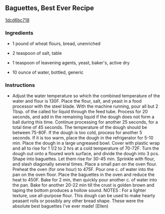 ## Baguettes, Best Ever Recipe

[1dcd6bc718](http://cookeatshare.com/recipes/baguettes-best-ever-73557)

### Ingredients

 - 1 pound of wheat flours, bread, unenriched

 - 2 teaspoon of salt, table

 - 1 teaspoon of leavening agents, yeast, baker's, active dry

 - 10 ounce of water, bottled, generic

### Instructions

* Adjust the water temperature so which the combined temperature of the water and flour is 130F. Place the flour, salt, and yeast in a food processor with the steel blade. With the machine running, pour all but 2 Tbsp. of the called for liquid through the feed tube. Process for 20 seconds, and add in the remaining liquid if the dough does not form a ball during this time. Continue processing for another 25 seconds, for a total time of 45 seconds. The temperature of the dough should be between 75-80F. If the dough is too cold, process for another 5 seconds. If it is too warm, place the dough in the refrigerator for 5-10 min. Place the dough in a large ungreased bowl. Cover with plastic wrap and all to rise for 1 1/2 to 2 hrs at a cold temperature of 70-72F. Turn the dough out onto a floured work surface, and divide the dough into 3 pcs. Shape into baguettes. Let them rise for 30-45 min. Sprinkle with flour, and slash diagonally several times. Place a small pan on the oven flour. Preheat the oven (for one hour) to 475F. Pour one c. of water into the pan on the oven floor. Place the baguettes in the oven and reduce the heat to 450F. Bake for 2 min, then quickly pour another c. of water into the pan. Bake for another 20-22 min till the crust is golden brown and taping the bottom produces a hollow sound. NOTES : For a lighter texture, use all-purpose flour. This dough can be used to make hearty peasant rolls or possibly any other bread shape. These were the absolute best baguettes I've ever made! [Ellen)